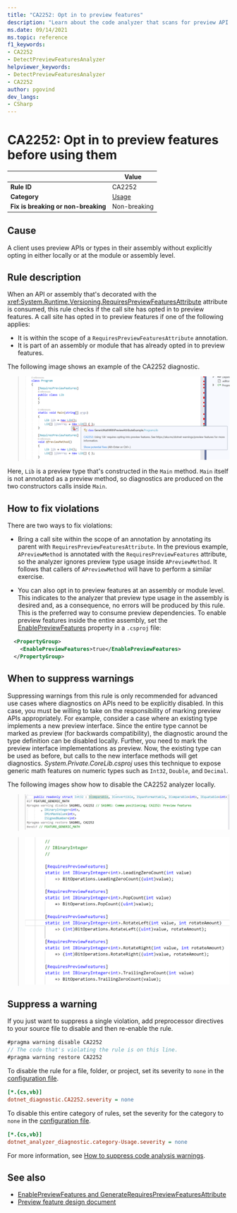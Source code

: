 ```yaml
---
title: "CA2252: Opt in to preview features"
description: "Learn about the code analyzer that scans for preview API usage and produces a build error if an assembly has not opted in to preview features."
ms.date: 09/14/2021
ms.topic: reference
f1_keywords:
- CA2252
- DetectPreviewFeaturesAnalyzer
helpviewer_keywords:
- DetectPreviewFeaturesAnalyzer
- CA2252
author: pgovind
dev_langs:
- CSharp
---
```

# CA2252: Opt in to preview features before using them

|                                     | Value                                |
| ----------------------------------- | ------------------------------------ |
| **Rule ID**                         | CA2252                               |
| **Category**                        | [Usage](usage-warnings.md)           |
| **Fix is breaking or non-breaking** | Non-breaking                         |

## Cause

A client uses preview APIs or types in their assembly without explicitly opting in either locally or at the module or assembly level.

## Rule description

When an API or assembly that's decorated with the <xref:System.Runtime.Versioning.RequiresPreviewFeaturesAttribute> attribute is consumed, this rule checks if the call site has opted in to preview features. A call site has opted in to preview features if one of the following applies:

- It is within the scope of a `RequiresPreviewFeaturesAttribute` annotation.
- It is part of an assembly or module that has already opted in to preview features.

The following image shows an example of the CA2252 diagnostic.

> ![Code editor with CA2252 warning.](media/ca2252-basic.png)

Here, `Lib` is a preview type that's constructed in the `Main` method. `Main` itself is not annotated as a preview method, so diagnostics are produced on the two constructors calls inside `Main`.

## How to fix violations

There are two ways to fix violations:

- Bring a call site within the scope of an annotation by annotating its parent with `RequiresPreviewFeaturesAttribute`. In the previous example, `APreviewMethod` is annotated with the `RequiresPreviewFeatures` attribute, so the analyzer ignores preview type usage inside `APreviewMethod`. It follows that callers of `APreviewMethod` will have to perform a similar exercise.

- You can also opt in to preview features at an assembly or module level. This indicates to the analyzer that preview type usage in the assembly is desired and, as a consequence, no errors will be produced by this rule. This is the preferred way to consume preview dependencies. To enable preview features inside the entire assembly, set the [EnablePreviewFeatures](../../../core/project-sdk/msbuild-props.md#enablepreviewfeatures) property in a `.csproj` file:

```xml
  <PropertyGroup>
    <EnablePreviewFeatures>true</EnablePreviewFeatures>
  </PropertyGroup>
```

## When to suppress warnings

Suppressing warnings from this rule is only recommended for advanced use cases where diagnostics on APIs need to be explicitly disabled. In this case, you must be willing to take on the responsibility of marking preview APIs appropriately. For example, consider a case where an existing type implements a new preview interface. Since the entire type cannot be marked as preview (for backwards compatibility), the diagnostic around the type definition can be disabled locally. Further, you need to mark the preview interface implementations as preview. Now, the existing type can be used as before, but calls to the new interface methods will get diagnostics. *System.Private.CoreLib.csproj* uses this technique to expose generic math features on numeric types such as `Int32`, `Double`, and `Decimal`.

The following images show how to disable the CA2252 analyzer locally.

> ![CA2252 - Suppress Detect Preview Feature Diagnostic](media/ca2252-advanced-1.png)

> ![CA2252 - Mark Interface Implementations Explicitly](media/ca2252-advanced-2.png)

## Suppress a warning

If you just want to suppress a single violation, add preprocessor directives to your source file to disable and then re-enable the rule.

```csharp
#pragma warning disable CA2252
// The code that's violating the rule is on this line.
#pragma warning restore CA2252
```

To disable the rule for a file, folder, or project, set its severity to `none` in the [configuration file](../configuration-files.md).

```ini
[*.{cs,vb}]
dotnet_diagnostic.CA2252.severity = none
```

To disable this entire category of rules, set the severity for the category to `none` in the [configuration file](../configuration-files.md).

```ini
[*.{cs,vb}]
dotnet_analyzer_diagnostic.category-Usage.severity = none
```

For more information, see [How to suppress code analysis warnings](../suppress-warnings.md).

## See also

- [EnablePreviewFeatures and GenerateRequiresPreviewFeaturesAttribute](../../../core/project-sdk/msbuild-props.md#enablepreviewfeatures)
- [Preview feature design document](https://github.com/dotnet/designs/blob/main/accepted/2021/preview-features/preview-features.md)
